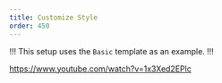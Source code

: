 ```yaml
---
title: Customize Style
order: 450
---
```

!!!
This setup uses the `Basic` template as an example.
!!!

https://www.youtube.com/watch?v=1x3Xed2EPlc
